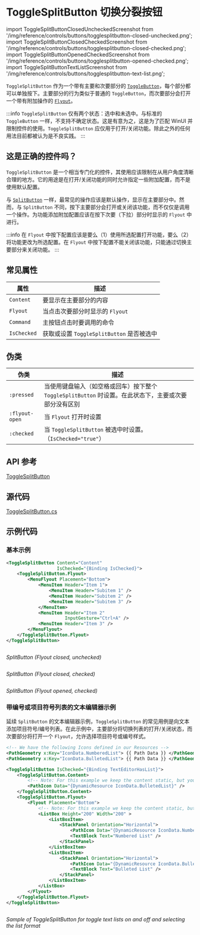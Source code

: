 # ToggleSplitButton 切换分裂按钮

import ToggleSplitButtonClosedUncheckedScreenshot from '/img/reference/controls/buttons/togglesplitbutton-closed-unchecked.png';
import ToggleSplitButtonClosedCheckedScreenshot from '/img/reference/controls/buttons/togglesplitbutton-closed-checked.png';
import ToggleSplitButtonOpenedCheckedScreenshot from '/img/reference/controls/buttons/togglesplitbutton-opened-checked.png';
import ToggleSplitButtonTextListScreenshot from '/img/reference/controls/buttons/togglesplitbutton-text-list.png';

`ToggleSplitButton` 作为一个带有主要和次要部分的 [`ToggleButton`](togglebutton)，每个部分都可以单独按下。主要部分的行为类似于普通的 `ToggleButton`，而次要部分会打开一个带有附加操作的 [`Flyout`](../flyouts)。

:::info
`ToggleSplitButton` 仅有两个状态：选中和未选中。与标准的 `ToggleButton` 一样，不支持不确定状态。这是有意为之，这是为了匹配 WinUI 并限制控件的使用。`ToggleSplitButton` 应仅用于打开/关闭功能。除此之外的任何用法目前都被认为是不良实践。
:::

## 这是正确的控件吗？

`ToggleSplitButton` 是一个相当专门化的控件，其使用应该限制在从用户角度清晰合理的地方。它的用途是在打开/关闭功能的同时允许指定一些附加配置，而不是使用默认配置。

与 [`SplitButton`](../buttons/splitbutton) 一样，最常见的操作应该是默认操作，显示在主要部分中。然而，与 `SplitButton` 不同，按下主要部分会打开或关闭该功能，而不仅仅是调用一个操作。为功能添加附加配置应该在按下次要（下拉）部分时显示的 `Flyout` 中进行。

:::info
在 `Flyout` 中按下配置应该是要么（1）使用所选配置打开功能，要么（2）将功能更改为所选配置。在 `Flyout` 中按下配置不能关闭该功能，只能通过切换主要部分来关闭功能。
:::

## 常见属性

| 属性          | 描述                              |
|-------------|---------------------------------|
| `Content`   | 要显示在主要部分的内容                     |
| `Flyout`    | 当点击次要部分时显示的 `Flyout`            |
| `Command`   | 主按钮点击时要调用的命令                    |
| `IsChecked` | 获取或设置 `ToggleSplitButton` 是否被选中 |

## 伪类

| 伪类             | 描述                                                            |
|----------------|---------------------------------------------------------------|
| `:pressed`     | 当使用键盘输入（如空格或回车）按下整个 `ToggleSplitButton` 时设置。在此状态下，主要或次要部分没有区别 |
| `:flyout-open` | 当 `Flyout` 打开时设置                                              |
| `:checked`     | 当 `ToggleSplitButton` 被选中时设置。（`IsChecked="true"`）             |

## API 参考

[ToggleSplitButton](https://api-docs.avaloniaui.net/docs/T_Avalonia_Controls_ToggleSplitButton)

## 源代码

[ToggleSplitButton.cs](https://github.com/AvaloniaUI/Avalonia/blob/master/src/Avalonia.Controls/SplitButton/ToggleSplitButton.cs)

## 示例代码

### 基本示例

```xml
<ToggleSplitButton Content="Content"
                   IsChecked="{Binding IsChecked}">
    <ToggleSplitButton.Flyout>
        <MenuFlyout Placement="Bottom">
            <MenuItem Header="Item 1">
                <MenuItem Header="Subitem 1" />
                <MenuItem Header="Subitem 2" />
                <MenuItem Header="Subitem 3" />
            </MenuItem>
            <MenuItem Header="Item 2"
                      InputGesture="Ctrl+A" />
            <MenuItem Header="Item 3" />
        </MenuFlyout>
    </ToggleSplitButton.Flyout>
</ToggleSplitButton>
```

<img src={ToggleSplitButtonClosedUncheckedScreenshot} alt=""/>

_SplitButton (Flyout closed, unchecked)_

<img src={ToggleSplitButtonClosedCheckedScreenshot} alt=""/>

_SplitButton (Flyout closed, checked)_

<img src={ToggleSplitButtonOpenedCheckedScreenshot} alt=""/>

_SplitButton (Flyout opened, checked)_

### 带编号或项目符号列表的文本编辑器示例

延续 `SplitButton` 的文本编辑器示例，`ToggleSplitButton` 的常见用例是向文本添加项目符号/编号列表。在此示例中，主要部分将切换列表的打开/关闭状态，而次要部分将打开一个 `Flyout`，允许选择项目符号或编号样式。

```xml
<!-- We have the following Icons defined in our Resources -->
<PathGeometry x:Key="IconData.NumberedList"> {{ Path Data }} </PathGeometry>
<PathGeometry x:Key="IconData.BulletedList"> {{ Path Data }} </PathGeometry>
```

```xml
<ToggleSplitButton IsChecked="{Binding TextEditorHasList}">
    <ToggleSplitButton.Content>
        <!-- Note: For this example we keep the content static, but you can use dynamic content -->
        <PathIcon Data="{DynamicResource IconData.BulletedList}" />
    </ToggleSplitButton.Content>
    <ToggleSplitButton.Flyout>
        <Flyout Placement="Bottom">
            <!-- Note: For this example we keep the content static, but you can use dynamic content -->
            <ListBox Height="200" Width="200" >
                <ListBoxItem>
                    <StackPanel Orientation="Horizontal">
                        <PathIcon Data="{DynamicResource IconData.NumberedList}" />
                        <TextBlock Text="Numbered List" />
                    </StackPanel>
                </ListBoxItem>
                <ListBoxItem>
                    <StackPanel Orientation="Horizontal">
                        <PathIcon Data="{DynamicResource IconData.BulletedList}" />
                        <TextBlock Text="Bulleted List" />
                    </StackPanel>
                </ListBoxItem>
            </ListBox>
        </Flyout>
    </ToggleSplitButton.Flyout>
</ToggleSplitButton>
```

<img src={ToggleSplitButtonTextListScreenshot} alt=""/>

_Sample of ToggleSplitButton for toggle text lists on and off and selecting the list format_
